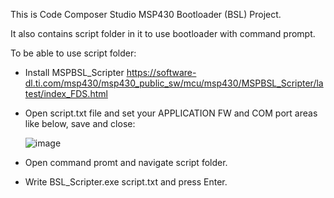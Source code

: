 This is Code Composer Studio MSP430 Bootloader (BSL) Project.

It also contains script folder in it to use bootloader with command prompt.

To be able to use script folder:

- Install MSPBSL_Scripter
https://software-dl.ti.com/msp430/msp430_public_sw/mcu/msp430/MSPBSL_Scripter/latest/index_FDS.html

- Open script.txt file and set your APPLICATION FW and COM port areas like below, save and close:

  ![image](https://github.com/user-attachments/assets/ff5757a5-dae9-4bb7-9bce-ce8beef4dd0f)

- Open command promt and navigate script folder.

- Write BSL_Scripter.exe script.txt and press Enter.

